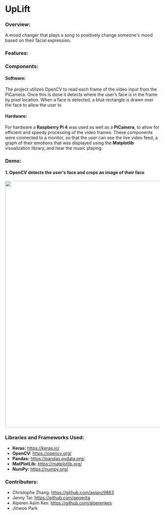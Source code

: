 # UpLift
### Overview:
A mood changer that plays a song to positively change someone's mood based on their facial expression. 

### Features:

### Components:
#### Software:
The project utilizes OpenCV to read each frame of the video input from the PiCamera. Once this is done it detects where the user’s face is in the frame by pixel location. When a face is detected, a blue rectangle is drawn over the face to allow the user to 

#### Hardware:
For hardware a **Raspberry Pi 4** was used as well as a **PiCamera**, to allow for efficient and speedy processing of the video frames. These components were connected to a monitor, so that the user can see the live video feed, a graph of their emotions that was displayed using the **Matplotlib** visualization library, and hear the music playing.

### Demo:
#### 1. OpenCV detects the user's face and crops an image of their face
<img src="https://user-images.githubusercontent.com/66835262/103143605-aab04300-46e7-11eb-948e-8729de5d88e5.png" width="800px">



### Libraries and Frameworks Used:
* **Keras:** https://keras.io/
* **OpenCV:** https://opencv.org/
* **Pandas:** https://pandas.pydata.org/
* **MatPlotLib:** https://matplotlib.org/
* **NumPy:** https://numpy.org/


### Contributers:
* Christophe Zhang: https://github.com/asianz9863
* Jenny Tai: https://github.com/aegerita
* Alperen Asim Kes: https://github.com/alperenkes
* Jinwoo Park
